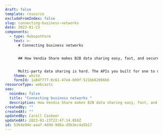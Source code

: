 ```yaml
---
draft: false
template: resource
excludeFromIndex: false
slug: connecting-business-networks
date: 2023-01-23
components:
  - type: HubspotForm
    text: >-
      # Connecting business networks


      ## How Vendia Share makes B2B data sharing easy, fast, and secure


      Multi-party data sharing is hard. The APIs you built for one to one sharing and collaboration just don't work when you need to create a singular, secure, view across multiple parties. Enter Vendia.
    theme: white
    formId: 1a84f777-0c61-47e4-b09f-521bb82006b6
resourceType: webcasts
seo:
  noindex: false
  title: "Connecting business networks "
  description: How Vendia Share makes B2B data sharing easy, fast, and secure
createdBy: ""
createdAt: ""
updatedBy: Caroll Casbeer
updatedAt: 2023-01-23T22:47:14.858Z
id: 5364e94e-aaa7-4ddd-9d6a-d5b3ec4a5b17
---
```

